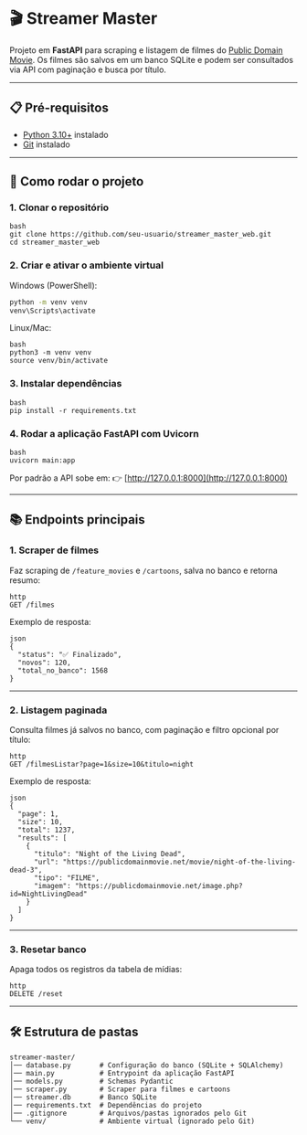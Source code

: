 # 🎬 Streamer Master

Projeto em **FastAPI** para scraping e listagem de filmes do [Public Domain Movie](https://publicdomainmovie.net).
Os filmes são salvos em um banco SQLite e podem ser consultados via API com paginação e busca por título.

---

## 📋 Pré-requisitos

* [Python 3.10+](https://www.python.org/downloads/) instalado
* [Git](https://git-scm.com/downloads) instalado

---

## 🚀 Como rodar o projeto

### 1. Clonar o repositório

```
bash
git clone https://github.com/seu-usuario/streamer_master_web.git
cd streamer_master_web
```

### 2. Criar e ativar o ambiente virtual

Windows (PowerShell):

```bash
python -m venv venv
venv\Scripts\activate
```

Linux/Mac:

```
bash
python3 -m venv venv
source venv/bin/activate
```

### 3. Instalar dependências

```
bash
pip install -r requirements.txt
```

### 4. Rodar a aplicação FastAPI com Uvicorn

```
bash
uvicorn main:app
```

Por padrão a API sobe em:
👉 [http://127.0.0.1:8000](http://127.0.0.1:8000)

---

## 📚 Endpoints principais

### 1. Scraper de filmes

Faz scraping de `/feature_movies` e `/cartoons`, salva no banco e retorna resumo:

```
http
GET /filmes
```

Exemplo de resposta:

```
json
{
  "status": "✅ Finalizado",
  "novos": 120,
  "total_no_banco": 1568
}
```

---

### 2. Listagem paginada

Consulta filmes já salvos no banco, com paginação e filtro opcional por título:

```
http
GET /filmesListar?page=1&size=10&titulo=night
```

Exemplo de resposta:

```
json
{
  "page": 1,
  "size": 10,
  "total": 1237,
  "results": [
    {
      "titulo": "Night of the Living Dead",
      "url": "https://publicdomainmovie.net/movie/night-of-the-living-dead-3",
      "tipo": "FILME",
      "imagem": "https://publicdomainmovie.net/image.php?id=NightLivingDead"
    }
  ]
}
```

---

### 3. Resetar banco

Apaga todos os registros da tabela de mídias:

```
http
DELETE /reset
```

---

## 🛠️ Estrutura de pastas

```
streamer-master/
│── database.py       # Configuração do banco (SQLite + SQLAlchemy)
│── main.py           # Entrypoint da aplicação FastAPI
│── models.py         # Schemas Pydantic
│── scraper.py        # Scraper para filmes e cartoons
│── streamer.db       # Banco SQLite
│── requirements.txt  # Dependências do projeto
│── .gitignore        # Arquivos/pastas ignorados pelo Git
└── venv/             # Ambiente virtual (ignorado pelo Git)
```
